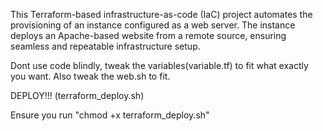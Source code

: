 This Terraform-based infrastructure-as-code (IaC) project automates the provisioning of an instance configured as a web server. The instance deploys an Apache-based website from a remote source, ensuring seamless and repeatable infrastructure setup.

Dont use code blindly, tweak the variables(variable.tf) to fit what exactly you want. 
Also tweak the web.sh to fit.

DEPLOY!!! (terraform_deploy.sh)

Ensure you run "chmod +x terraform_deploy.sh"



